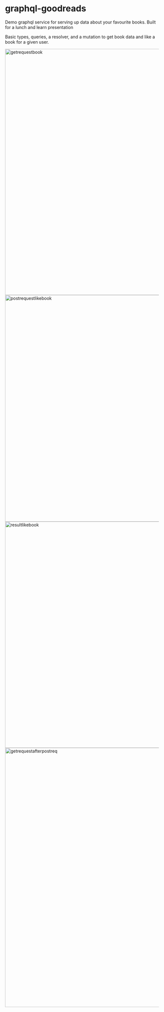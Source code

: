 # graphql-goodreads
Demo graphql service for serving up data about your favourite books. Built for a lunch and learn presentation

Basic types, queries, a resolver, and a mutation to get book data and like a book for a given user.

<img width="804" alt="getrequestbook" src="https://user-images.githubusercontent.com/28017034/80153152-e059c680-8571-11ea-9a31-0d6789b14739.PNG">
<img width="740" alt="postrequestlikebook" src="https://user-images.githubusercontent.com/28017034/80153163-e51e7a80-8571-11ea-80be-10201c6c6f03.PNG">
<img width="739" alt="resultlikebook" src="https://user-images.githubusercontent.com/28017034/80153166-e780d480-8571-11ea-9cc3-3588a03bddf0.PNG">
<img width="847" alt="getrequestafterpostreq" src="https://user-images.githubusercontent.com/28017034/80153167-e94a9800-8571-11ea-9958-11cca5bfed83.PNG">
